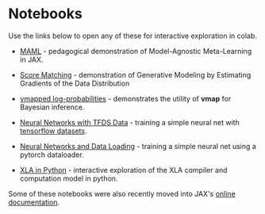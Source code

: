 # Notebooks

Use the links below to open any of these for interactive exploration in colab.

 - [MAML][maml] - pedagogical demonstration of Model-Agnostic Meta-Learning in JAX.

 - [Score Matching][gmegdd] - demonstration of Generative Modeling by Estimating Gradients of the Data Distribution

 - [vmapped log-probabilities][vmapped log-probs] - demonstrates the utility of __vmap__ for Bayesian inference.

 - [Neural Networks with TFDS Data][neural_network_with_tfds_data] - training a simple neural net with [tensorflow datasets][tfds].

 - [Neural Networks and Data Loading][neural_network_and_data_loading] - training a simple neural net using a pytorch dataloader.

 - [XLA in Python][XLA_in_Python] - interactive exploration of the XLA compiler and computation model in python.

Some of these notebooks were also recently moved into JAX's [online documentation](https://jax.readthedocs.io/en/latest/).


[maml]:https://colab.sandbox.google.com/github/google/jax/blob/master/notebooks/maml.ipynb
[gmegdd]:https://colab.sandbox.google.com/github/google/jax/blob/master/notebooks/score_matching.ipynb
[vmapped log-probs]:https://colab.sandbox.google.com/github/google/jax/blob/master/notebooks/vmapped%20log-probs.ipynb
[neural_network_with_tfds_data]:https://colab.sandbox.google.com/github/google/jax/blob/master/notebooks/neural_network_with_tfds_data.ipynb
[neural_network_and_data_loading]:https://colab.sandbox.google.com/github/google/jax/blob/master/notebooks/neural_network_and_data_loading.ipynb
[XLA_in_Python]:https://colab.sandbox.google.com/github/google/jax/blob/master/notebooks/XLA_in_Python.ipynb
[tfds]:https://github.com/tensorflow/datasets

